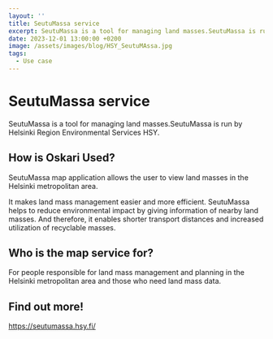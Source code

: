 ```yaml
---
layout: ''
title: SeutuMassa service
excerpt: SeutuMassa is a tool for managing land masses.SeutuMassa is run by Helsinki Region Environmental Services HSY.
date: 2023-12-01 13:00:00 +0200
image: /assets/images/blog/HSY_SeutuMAssa.jpg
tags:
  - Use case
---
```


# SeutuMassa service

SeutuMassa is a tool for managing land masses.SeutuMassa is run by Helsinki Region Environmental Services HSY.

## How is Oskari Used?

SeutuMassa map application allows the user to view land masses in the Helsinki metropolitan area.

It makes land mass management easier and more efficient. SeutuMassa helps to reduce environmental impact by giving information of nearby land masses. And therefore, it enables shorter transport distances and increased utilization of recyclable masses.

## Who is the map service for?

For people responsible for land mass management and planning in the Helsinki metropolitan area and those who need land mass data.

## Find out more!

<https://seutumassa.hsy.fi/>
